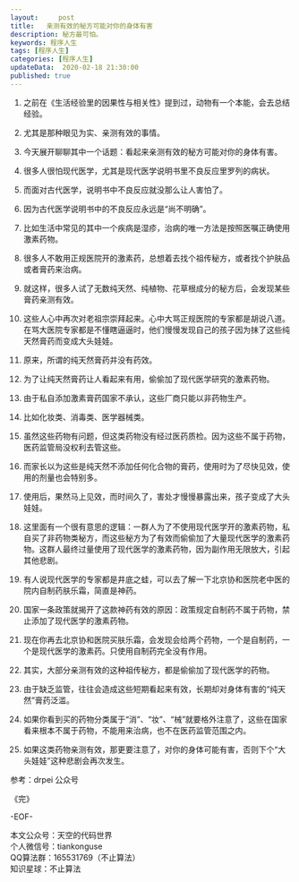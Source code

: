 ```yaml
---   
layout:     post  
title:   亲测有效的秘方可能对你的身体有害
description: 秘方最可怕。       
keywords: 程序人生  
tags: [程序人生]    
categories: [程序人生]  
updateData:  2020-02-18 21:30:00  
published: true  
---  
```



1. 之前在《生活经验里的因果性与相关性》提到过，动物有一个本能，会去总结经验。  


2. 尤其是那种眼见为实、亲测有效的事情。  


3. 今天展开聊聊其中一个话题：看起来亲测有效的秘方可能对你的身体有害。  


4. 很多人很怕现代医学，尤其是现代医学说明书里不良反应里罗列的病状。  


5. 而面对古代医学，说明书中不良反应就没那么让人害怕了。  


6. 因为古代医学说明书中的不良反应永远是“尚不明确”。  


7. 比如生活中常见的其中一个疾病是湿疹，治病的唯一方法是按照医嘱正确使用激素药物。  


8. 很多人不敢用正规医院开的激素药，总想着去找个祖传秘方，或者找个护肤品或者膏药来治病。  


9. 就这样，很多人试了无数纯天然、纯植物、花草根成分的秘方后，会发现某些膏药亲测有效。  


10. 这些人心中再次对老祖宗崇拜起来。心中大骂正规医院的专家都是胡说八道。在骂大医院专家都是不懂瞎逼逼时，他们慢慢发现自己的孩子因为抹了这些纯天然膏药而变成大头娃娃。  


11. 原来，所谓的纯天然膏药并没有药效。  


12. 为了让纯天然膏药让人看起来有用，偷偷加了现代医学研究的激素药物。  


13. 由于私自添加激素膏药国家不承认，这些厂商只能以非药物生产。  


14. 比如化妆类、消毒类、医学器械类。  


15. 虽然这些药物有问题，但这类药物没有经过医药质检。因为这些不属于药物，医药监管局没权利去管这些。  


16. 而家长以为这些是纯天然不添加任何化合物的膏药，使用时为了尽快见效，使用的剂量也会特别多。  


17. 使用后，果然马上见效，而时间久了，害处才慢慢暴露出来，孩子变成了大头娃娃。  


18. 这里面有一个很有意思的逻辑：一群人为了不使用现代医学开的激素药物，私自买了非药物类秘方，而这些秘方为了有效而偷偷加了大量现代医学的激素药物。这群人最终过量使用了现代医学的激素药物，因为副作用无限放大，引起其他悲剧。  


19. 有人说现代医学的专家都是井底之蛙，可以去了解一下北京协和医院老中医的院内自制药肤乐霜，简直是神药。  


20. 国家一条政策就揭开了这款神药有效的原因：政策规定自制药不属于药物，禁止添加了现代医学的激素药物。  


21. 现在你再去北京协和医院买肤乐霜，会发现会给两个药物，一个是自制药，一个是现代医学的激素药。只使用自制药完全没有作用。  


22. 其实，大部分亲测有效的这种祖传秘方，都是偷偷加了现代医学的药物。  


23. 由于缺乏监管，往往会造成这些短期看起来有效，长期却对身体有害的“纯天然”膏药泛滥。  


24. 如果你看到买的药物分类属于“消”、“妆”、“械”就要格外注意了，这些在国家看来根本不属于药物，不能用来治病，也不在医药监管范围之内。  


25. 如果这类药物亲测有效，那更要注意了，对你的身体可能有害，否则下个“大头娃娃”这种悲剧会再次发生。  


参考：drpei 公众号  



《完》  


-EOF-  



本文公众号：天空的代码世界  
个人微信号：tiankonguse  
QQ算法群：165531769（不止算法）  
知识星球：不止算法  

